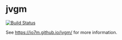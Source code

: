 jvgm
===

[![Build Status](https://travis-ci.org/io7m/jvgm.svg)](https://travis-ci.org/io7m/jvgm)

See https://io7m.github.io/jvgm/ for more information.
